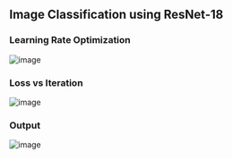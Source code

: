 ## Image Classification using ResNet-18

### Learning Rate Optimization
![image](https://github.com/Shardul-Khandekar/intel-image-classification/assets/68283854/efa6c0af-bca0-4d4e-8cd6-85c03ab7c0a6)

### Loss vs Iteration
![image](https://github.com/Shardul-Khandekar/intel-image-classification/assets/68283854/0ab1efb8-c621-419e-a383-096ffb7ac02e)

### Output
![image](https://github.com/Shardul-Khandekar/intel-image-classification/assets/68283854/6681c392-2071-4d42-90dd-baef9878d532)
